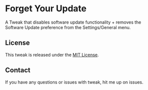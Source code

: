 # Forget Your Update

A Tweak that disables software update functionality + removes the Software Update preference from the Settings/General menu.

## License

This tweak is released under the [MIT License](https://opensource.org/licenses/MIT).

## Contact

If you have any questions or issues with tweak, hit me up on issues.